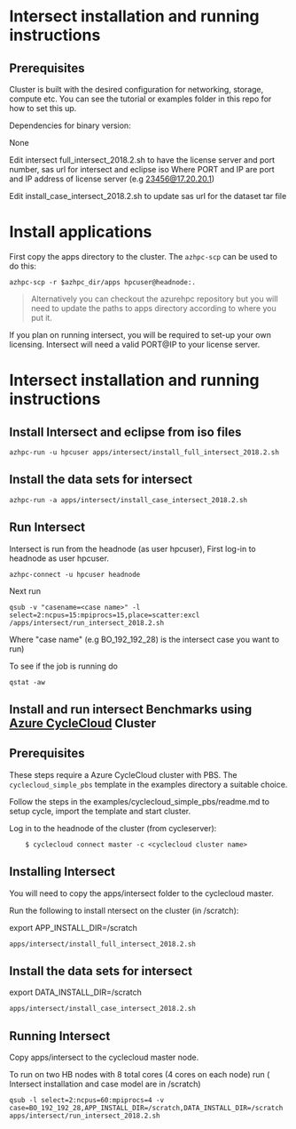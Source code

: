 # Intersect installation and running instructions

## Prerequisites

Cluster is built with the desired configuration for networking, storage, compute etc. You can see the tutorial or examples folder in this repo for how to set this up.

Dependencies for binary version:

None

Edit intersect full_intersect_2018.2.sh to have the license server and port number, sas url for intersect and eclipse iso 
Where PORT and IP are port and IP address of license server (e.g 23456@17.20.20.1)

Edit install_case_intersect_2018.2.sh to update sas url for the dataset tar file 

# Install applications

First copy the apps directory to the cluster.  The `azhpc-scp` can be used to do this:

```
azhpc-scp -r $azhpc_dir/apps hpcuser@headnode:.
```

> Alternatively you can checkout the azurehpc repository but you will need to update the paths to apps directory according to where you put it.

If you plan on running intersect, you will be required to set-up your own licensing. Intersect will need a valid PORT@IP to your license
server.


# Intersect installation and running instructions

## Install Intersect and eclipse from iso files

```
azhpc-run -u hpcuser apps/intersect/install_full_intersect_2018.2.sh
```

## Install the data sets for intersect

````
azhpc-run -a apps/intersect/install_case_intersect_2018.2.sh
````

## Run Intersect

Intersect is run from the headnode (as user hpcuser), First log-in to headnode as user hpcuser.
```
azhpc-connect -u hpcuser headnode
```

Next run

```
qsub -v "casename=<case name>" -l select=2:ncpus=15:mpiprocs=15,place=scatter:excl /apps/intersect/run_intersect_2018.2.sh 
```

Where "case name" (e.g BO_192_192_28) is the intersect case you want to run)

To see if the job is running do
````
qstat -aw
````

## Install and run intersect Benchmarks using [Azure CycleCloud](https://docs.microsoft.com/en-us/azure/cyclecloud/) Cluster

## Prerequisites

These steps require a Azure CycleCloud cluster with PBS.  The `cyclecloud_simple_pbs` template in the examples directory a suitable choice.

Follow the steps in the examples/cyclecloud_simple_pbs/readme.md to setup cycle, import the template and start cluster.

Log in to the headnode of the cluster (from cycleserver):

```
    $ cyclecloud connect master -c <cyclecloud cluster name>
```

## Installing Intersect

You will need to copy the apps/intersect folder to the cyclecloud master.

Run the following to install ntersect on the cluster (in /scratch):

export APP_INSTALL_DIR=/scratch
```
apps/intersect/install_full_intersect_2018.2.sh
```

## Install the data sets for intersect

export DATA_INSTALL_DIR=/scratch
```
apps/intersect/install_case_intersect_2018.2.sh
```

## Running Intersect

Copy apps/intersect to the cyclecloud master node.

To run on two HB nodes with 8 total cores (4 cores on each node) run ( Intersect installation and case model are in /scratch)
```
qsub -l select=2:ncpus=60:mpiprocs=4 -v case=BO_192_192_28,APP_INSTALL_DIR=/scratch,DATA_INSTALL_DIR=/scratch apps/intersect/run_intersect_2018.2.sh
```

